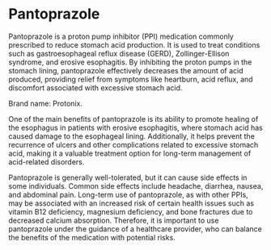 <!--
source: gpt-40
treats:  gastroesophageal reflux disease (GERD), Zollinger-Ellison syndrome, erosive esophagitis
brands: Protonix
tags: proton-pump-inhibitors treatments medications
-->

# Pantoprazole

Pantoprazole is a proton pump inhibitor (PPI) medication commonly prescribed to reduce stomach acid production. It is used to treat conditions such as gastroesophageal reflux disease (GERD), Zollinger-Ellison syndrome, and erosive esophagitis. By inhibiting the proton pumps in the stomach lining, pantoprazole effectively decreases the amount of acid produced, providing relief from symptoms like heartburn, acid reflux, and discomfort associated with excessive stomach acid.

Brand name: Protonix.

One of the main benefits of pantoprazole is its ability to promote healing of the esophagus in patients with erosive esophagitis, where stomach acid has caused damage to the esophageal lining. Additionally, it helps prevent the recurrence of ulcers and other complications related to excessive stomach acid, making it a valuable treatment option for long-term management of acid-related disorders.

Pantoprazole is generally well-tolerated, but it can cause side effects in some individuals. Common side effects include headache, diarrhea, nausea, and abdominal pain. Long-term use of pantoprazole, as with other PPIs, may be associated with an increased risk of certain health issues such as vitamin B12 deficiency, magnesium deficiency, and bone fractures due to decreased calcium absorption. Therefore, it is important to use pantoprazole under the guidance of a healthcare provider, who can balance the benefits of the medication with potential risks.
